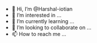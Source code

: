 - 👋 Hi, I’m @Harshal-iotian
- 👀 I’m interested in ...
- 🌱 I’m currently learning ...
- 💞️ I’m looking to collaborate on ...
- 📫 How to reach me ...

<!---
Harshal-iotian/Harshal-iotian is a ✨ special ✨ repository because its `README.md` (this file) appears on your GitHub profile.
You can click the Preview link to take a look at your changes.
--->
